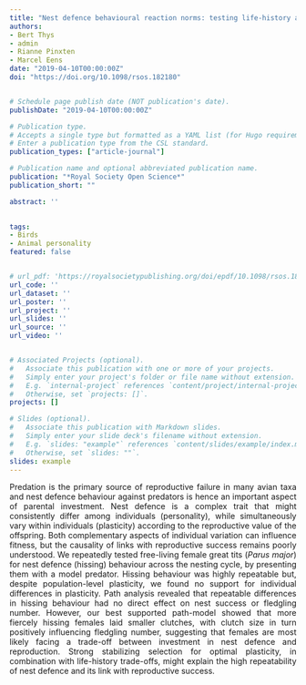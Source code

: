 ```yaml
---
title: "Nest defence behavioural reaction norms: testing life-history and parental investment theory predictions"
authors:
- Bert Thys
- admin
- Rianne Pinxten
- Marcel Eens
date: "2019-04-10T00:00:00Z"
doi: "https://doi.org/10.1098/rsos.182180"


# Schedule page publish date (NOT publication's date).
publishDate: "2019-04-10T00:00:00Z"

# Publication type.
# Accepts a single type but formatted as a YAML list (for Hugo requirements).
# Enter a publication type from the CSL standard.
publication_types: ["article-journal"]

# Publication name and optional abbreviated publication name.
publication: "*Royal Society Open Science*"
publication_short: ""

abstract: ''
 

tags:
- Birds
- Animal personality
featured: false


# url_pdf: 'https://royalsocietypublishing.org/doi/epdf/10.1098/rsos.182180'
url_code: ''
url_dataset: ''
url_poster: ''
url_project: ''
url_slides: ''
url_source: ''
url_video: ''


# Associated Projects (optional).
#   Associate this publication with one or more of your projects.
#   Simply enter your project's folder or file name without extension.
#   E.g. `internal-project` references `content/project/internal-project/index.md`.
#   Otherwise, set `projects: []`.
projects: []

# Slides (optional).
#   Associate this publication with Markdown slides.
#   Simply enter your slide deck's filename without extension.
#   E.g. `slides: "example"` references `content/slides/example/index.md`.
#   Otherwise, set `slides: ""`.
slides: example
---
```



<div style="text-align: justify">

Predation is the primary source of reproductive failure in many avian taxa and nest defence behaviour against predators is hence an important aspect of parental investment. Nest defence is a complex trait that might consistently differ among individuals (personality), while simultaneously vary within individuals (plasticity) according to the reproductive value of the offspring. Both complementary aspects of individual variation can influence fitness, but the causality of links with reproductive success remains poorly understood. We repeatedly tested free-living female great tits (*Parus major*) for nest defence (hissing) behaviour across the nesting cycle, by presenting them with a model predator. Hissing behaviour was highly repeatable but, despite population-level plasticity, we found no support for individual differences in plasticity. Path analysis revealed that repeatable differences in hissing behaviour had no direct effect on nest success or fledgling number. However, our best supported path-model showed that more fiercely hissing females laid smaller clutches, with clutch size in turn positively influencing fledgling number, suggesting that females are most likely facing a trade-off between investment in nest defence and reproduction. Strong stabilizing selection for optimal plasticity, in combination with life-history trade-offs, might explain the high repeatability of nest defence and its link with reproductive success.

</div>
